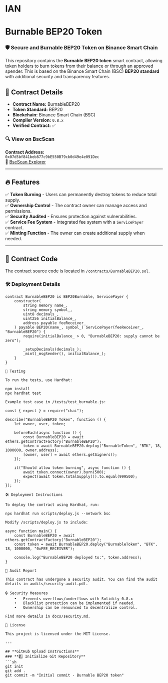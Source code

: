 # IAN

# Burnable BEP20 Token

### 🛡 Secure and Burnable BEP20 Token on Binance Smart Chain

This repository contains the **Burnable BEP20 token** smart contract, allowing token holders to burn tokens from their balance or through an approved spender. This is based on the Binance Smart Chain (BSC) **BEP20 standard** with additional security and transparency features.

## 📜 **Contract Details**
- **Contract Name:** BurnableBEP20
- **Token Standard:** BEP20
- **Blockchain:** Binance Smart Chain (BSC)
- **Compiler Version:** `0.8.x`
- **Verified Contract:** ✅

### 🔍 **View on BscScan**
**Contract Address:**  
`0x07d5bf841beb877c9bE550B79cb0d49e4e091Dec`  
🔗 [BscScan Explorer](https://bscscan.com/address/0x07d5bf841beb877c9bE550B79cb0d49e4e091Dec)

---

## 🔥 **Features**
✅ **Token Burning** - Users can permanently destroy tokens to reduce total supply.  
✅ **Ownership Control** - The contract owner can manage access and permissions.  
✅ **Security Audited** - Ensures protection against vulnerabilities.  
✅ **Service Fee System** - Integrated fee system with a `ServicePayer` contract.  
✅ **Minting Function** - The owner can create additional supply when needed.  

---

## 📖 **Contract Code**
The contract source code is located in `/contracts/BurnableBEP20.sol`.

### **🛠 Deployment Details**
```solidity
contract BurnableBEP20 is BEP20Burnable, ServicePayer {
    constructor(
        string memory name_,
        string memory symbol_,
        uint8 decimals_,
        uint256 initialBalance_,
        address payable feeReceiver_
    ) payable BEP20(name_, symbol_) ServicePayer(feeReceiver_, "BurnableBEP20") {
        require(initialBalance_ > 0, "BurnableBEP20: supply cannot be zero");

        _setupDecimals(decimals_);
        _mint(_msgSender(), initialBalance_);
    }
}

🔬 Testing

To run the tests, use Hardhat:

npm install
npx hardhat test

Example test case in /tests/test_burnable.js:

const { expect } = require("chai");

describe("BurnableBEP20 Token", function () {
    let owner, user, token;

    beforeEach(async function () {
        const BurnableBEP20 = await ethers.getContractFactory("BurnableBEP20");
        token = await BurnableBEP20.deploy("BurnableToken", "BTK", 18, 1000000, owner.address);
        [owner, user] = await ethers.getSigners();
    });

    it("Should allow token burning", async function () {
        await token.connect(owner).burn(500);
        expect(await token.totalSupply()).to.equal(999500);
    });
});

🛠 Deployment Instructions

To deploy the contract using Hardhat, run:

npx hardhat run scripts/deploy.js --network bsc

Modify /scripts/deploy.js to include:

async function main() {
    const BurnableBEP20 = await ethers.getContractFactory("BurnableBEP20");
    const token = await BurnableBEP20.deploy("BurnableToken", "BTK", 18, 1000000, "0xFEE_RECEIVER");

    console.log("BurnableBEP20 deployed to:", token.address);
}

📑 Audit Report

This contract has undergone a security audit. You can find the audit details in audits/security-audit.pdf.

🔒 Security Measures
	•	Prevents overflows/underflows with Solidity 0.8.x
	•	Blacklist protection can be implemented if needed.
	•	Ownership can be renounced to decentralize control.

Find more details in docs/security.md.

📜 License

This project is licensed under the MIT License.

---

## **GitHub Upload Instructions**
### **1️⃣ Initialize Git Repository**
```sh
git init
git add .
git commit -m "Initial commit - Burnable BEP20 token"